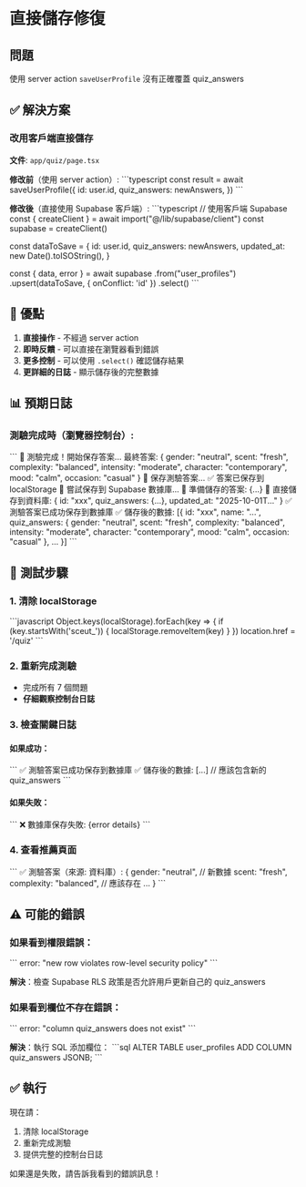 # 直接儲存修復

## 問題
使用 server action `saveUserProfile` 沒有正確覆蓋 quiz_answers

## ✅ 解決方案

### 改用客戶端直接儲存
**文件**: `app/quiz/page.tsx`

**修改前**（使用 server action）:
\`\`\`typescript
const result = await saveUserProfile({
  id: user.id,
  quiz_answers: newAnswers,
})
\`\`\`

**修改後**（直接使用 Supabase 客戶端）:
\`\`\`typescript
// 使用客戶端 Supabase
const { createClient } = await import("@/lib/supabase/client")
const supabase = createClient()

const dataToSave = {
  id: user.id,
  quiz_answers: newAnswers,
  updated_at: new Date().toISOString(),
}

const { data, error } = await supabase
  .from("user_profiles")
  .upsert(dataToSave, { onConflict: 'id' })
  .select()
\`\`\`

## 🎯 優點

1. **直接操作** - 不經過 server action
2. **即時反饋** - 可以直接在瀏覽器看到錯誤
3. **更多控制** - 可以使用 `.select()` 確認儲存結果
4. **更詳細的日誌** - 顯示儲存後的完整數據

## 📊 預期日誌

### 測驗完成時（瀏覽器控制台）:
\`\`\`
🎉 測驗完成！開始保存答案...
最終答案: {
  gender: "neutral",
  scent: "fresh",
  complexity: "balanced",
  intensity: "moderate",
  character: "contemporary",
  mood: "calm",
  occasion: "casual"
}
💾 保存測驗答案...
✅ 答案已保存到 localStorage
🔄 嘗試保存到 Supabase 數據庫...
📝 準備儲存的答案: {...}
💾 直接儲存到資料庫: {
  id: "xxx",
  quiz_answers: {...},
  updated_at: "2025-10-01T..."
}
✅ 測驗答案已成功保存到數據庫
✅ 儲存後的數據: [{
  id: "xxx",
  name: "...",
  quiz_answers: {
    gender: "neutral",
    scent: "fresh",
    complexity: "balanced",
    intensity: "moderate",
    character: "contemporary",
    mood: "calm",
    occasion: "casual"
  },
  ...
}]
\`\`\`

## 🔧 測試步驟

### 1. 清除 localStorage
\`\`\`javascript
Object.keys(localStorage).forEach(key => {
  if (key.startsWith('sceut_')) {
    localStorage.removeItem(key)
  }
})
location.href = '/quiz'
\`\`\`

### 2. 重新完成測驗
- 完成所有 7 個問題
- **仔細觀察控制台日誌**

### 3. 檢查關鍵日誌

#### 如果成功：
\`\`\`
✅ 測驗答案已成功保存到數據庫
✅ 儲存後的數據: [...]  // 應該包含新的 quiz_answers
\`\`\`

#### 如果失敗：
\`\`\`
❌ 數據庫保存失敗: {error details}
\`\`\`

### 4. 查看推薦頁面
\`\`\`
✅ 測驗答案（來源: 資料庫）: {
  gender: "neutral",  // 新數據
  scent: "fresh",
  complexity: "balanced",  // 應該存在
  ...
}
\`\`\`

## ⚠️ 可能的錯誤

### 如果看到權限錯誤：
\`\`\`
error: "new row violates row-level security policy"
\`\`\`

**解決**：檢查 Supabase RLS 政策是否允許用戶更新自己的 quiz_answers

### 如果看到欄位不存在錯誤：
\`\`\`
error: "column quiz_answers does not exist"
\`\`\`

**解決**：執行 SQL 添加欄位：
\`\`\`sql
ALTER TABLE user_profiles ADD COLUMN quiz_answers JSONB;
\`\`\`

## ✅ 執行

現在請：
1. 清除 localStorage
2. 重新完成測驗
3. 提供完整的控制台日誌

如果還是失敗，請告訴我看到的錯誤訊息！
